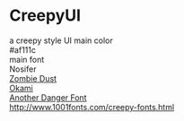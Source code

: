 # CreepyUI
a creepy style UI
main color     
#af111c     
main font    
Nosifer     
[Zombie Dust](https://creativemarket.com/Fontdation/920452-Zombie-Dust)       
[Okami](https://creativemarket.com/MehmetRehaTugcu/906791-Okami-Brush-Font)       
[Another Danger Font](https://creativemarket.com/thebrandedquotes/855595-Another-Danger-Font)        
http://www.1001fonts.com/creepy-fonts.html
